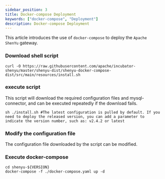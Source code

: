```yaml
---
sidebar_position: 3
title: Docker-compose Deployment
keywords: ["docker-compose", "Deployment"]
description: Docker-compose Deployment
---
```


This article introduces the use of `docker-compose` to deploy the `Apache ShenYu` gateway.

### Download shell script

```shell
curl -O https://raw.githubusercontent.com/apache/incubator-shenyu/master/shenyu-dist/shenyu-docker-compose-dist/src/main/resources/install.sh
````

### execute script

This script will download the required configuration files and mysql-connector, and can be executed repeatedly if the download fails.

```shell
sh ./install.sh #The latest configuration is pulled by default. If you need to deploy the released version, you can add a parameter to indicate the version number, such as: v2.4.2 or latest
````

### Modify the configuration file

The configuration file downloaded by the script can be modified.

### Execute docker-compose

```shell
cd shenyu-${VERSION}
docker-compose -f ./docker-compose.yaml up -d
````
